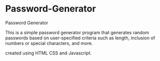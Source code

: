 # Password-Generator
Password Generator

This is a simple password generator program that generates random passwords based on user-specified criteria such as length, 
inclusion of numbers or special characters, and more.

created using HTML CSS and Javascript.
